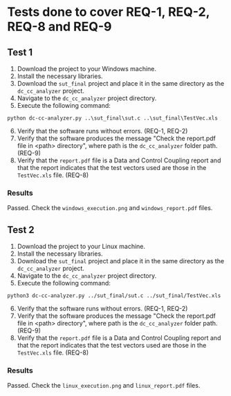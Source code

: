 # Tests done to cover REQ-1, REQ-2, REQ-8 and REQ-9

## Test 1
1. Download the project to your Windows machine.
2. Install the necessary libraries.
3. Download the `sut_final` project and place it in the same directory as the `dc_cc_analyzer` project.
4. Navigate to the `dc_cc_analyzer` project directory.
5. Execute the following command: 

```
python dc-cc-analyzer.py ..\sut_final\sut.c ..\sut_final\TestVec.xls
```

6. Verify that the software runs without errors. (REQ-1, REQ-2)
7. Verify that the software produces the message "Check the report.pdf file in \<path> directory", where path is the `dc_cc_analyzer` folder path. (REQ-9)
8. Verify that the `report.pdf` file is a Data and Control Coupling report and that the report indicates that the test vectors used are those in the `TestVec.xls` file. (REQ-8)

### Results

Passed. Check the `windows_execution.png` and `windows_report.pdf` files.

## Test 2
1. Download the project to your Linux machine.
2. Install the necessary libraries.
3. Download the `sut_final` project and place it in the same directory as the `dc_cc_analyzer` project.
4. Navigate to the `dc_cc_analyzer` project directory.
5. Execute the following command: 

```
python3 dc-cc-analyzer.py ../sut_final/sut.c ../sut_final/TestVec.xls
```

6. Verify that the software runs without errors. (REQ-1, REQ-2)
7. Verify that the software produces the message "Check the report.pdf file in \<path> directory", where path is the `dc_cc_analyzer` folder path. (REQ-9)
8. Verify that the `report.pdf` file is a Data and Control Coupling report and that the report indicates that the test vectors used are those in the `TestVec.xls` file. (REQ-8)

### Results

Passed. Check the `linux_execution.png` and `linux_report.pdf` files.